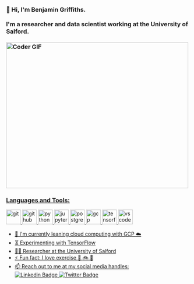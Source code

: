 <h3 align="left">
 <abc>
  <br>👋 Hi, I'm Benjamin Griffiths.<br>
  <br> I'm a researcher and data scientist working at the University of Salford. <br>
  <br>
    <img src="https://media.giphy.com/media/SWoSkN6DxTszqIKEqv/giphy.gif" alt="Coder GIF" width="500" height="400">
 </abc>
</h3>

<u>

<h3 align="left">Languages and Tools:</h3>

<p align="left">
 <a href="https://git-scm.com/" target="_blank"> <img src="https://www.vectorlogo.zone/logos/git-scm/git-scm-icon.svg" alt="git" width="40" height="40"/> </a>
 <a href="https://github.com/" target="_blank"> <img src="https://www.vectorlogo.zone/logos/github/github-icon.svg" alt="github" width="40" height="40"/> </a>
 <a href="https://www.python.org/" target="_blank"> <img src="https://www.vectorlogo.zone/logos/python/python-icon.svg" alt="python" width="40" height="40"/> </a>
 <a href="https://jupyter.org/" target="_blank"> <img src="https://www.vectorlogo.zone/logos/jupyter/jupyter-icon.svg" alt="jupyter" width="40" height="40"/> </a>
 <a href="https://www.postgresql.org/" target="_blank"> <img src="https://www.vectorlogo.zone/logos/postgresql/postgresql-icon.svg" alt="postgresql" width="40" height="40"/> </a>
 <a href="https://cloud.google.com/" target="_blank"> <img src="https://www.vectorlogo.zone/logos/google_cloud/google_cloud-icon.svg" alt="gcp" width="40" height="40"/> </a>
 <a href="https://www.tensorflow.org/" target="_blank"> <img src="https://www.vectorlogo.zone/logos/tensorflow/tensorflow-icon.svg" alt="tensorfolw" width="40" height="40"/> </a>
 <a href="https://code.visualstudio.com/" target="_blank"> <img src="https://www.vectorlogo.zone/logos/visualstudio_code/visualstudio_code-icon.svg" alt="vscode" width="40" height="40"/> </a>
</p>

- :telescope: I'm currently leaning cloud computing with GCP :cloud:
- :hourglass_flowing_sand: Experimenting with TensorFlow
- :man_technologist: Researcher at the University of Salford
- :zap: Fun fact: I love exercise :running: :bike: :beers:
- :mailbox: Reach out to me at my social media handles: <br>
[![Linkedin Badge](https://img.shields.io/static/v1?label=linkedin&message=benjamin-griffiths&color=blue&link=https://www.linkedin.com/in/benjamin-griffiths-90292212/)](https://www.linkedin.com/in/benjamin-griffiths-90292212/) [![Twitter Badge](https://img.shields.io/badge/-@Ben_Jamin_Griff-1ca0f1?style=flat-square&labelColor=1ca0f1&logo=twitter&logoColor=white&link=https://twitter.com/Ben_Jamin_Griff/)](https://twitter.com/Ben_Jamin_Griff)

